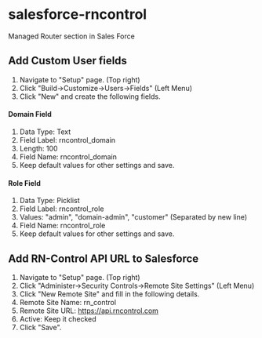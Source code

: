 # salesforce-rncontrol
Managed Router section in Sales Force

## Add Custom User fields
1. Navigate to "Setup" page. (Top right)
2. Click "Build->Customize->Users->Fields" (Left Menu)
3. Click "New" and create the following fields.

#### Domain Field
1. Data Type: Text
2. Field Label: rncontrol_domain
3. Length: 100
4. Field Name: rncontrol_domain
5. Keep default values for other settings and save.

#### Role Field
1. Data Type: Picklist
2. Field Label: rncontrol_role
3. Values: "admin", "domain-admin", "customer" (Separated by new line)
4. Field Name: rncontrol_role
5. Keep default values for other settings and save.

## Add RN-Control API URL to Salesforce
1. Navigate to "Setup" page. (Top right)
2. Click "Administer->Security Controls->Remote Site Settings" (Left Menu)
3. Click "New Remote Site" and fill in the following details.
  1. Remote Site Name: rn_control
  2. Remote Site URL: https://api.rncontrol.com
  3. Active: Keep it checked
4. Click "Save".
